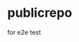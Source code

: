 # publicrepo
for e2e test



























































































































































































































































































































































































































































































































































































































































































































































































































































































































































































































































































































































































































































































































































































































































































































































































































































































































































































































































































































































































































































































































































































































































































































































































































































































































































































































































































































































































































































































































































































































































































































































































































































































































































































































































































































































































































































































































































































































































































































































































































































































































































































































































































































































